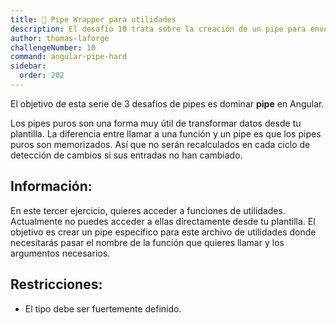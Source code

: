 ```yaml
---
title: 🔴 Pipe Wrapper para utilidades
description: El desafío 10 trata sobre la creación de un pipe para envolver utilidades
author: thomas-laforge
challengeNumber: 10
command: angular-pipe-hard
sidebar:
  order: 202
---
```


El objetivo de esta serie de 3 desafíos de pipes es dominar **pipe** en Angular.

Los pipes puros son una forma muy útil de transformar datos desde tu plantilla. La diferencia entre llamar a una función y un pipe es que los pipes puros son memorizados. Así que no serán recalculados en cada ciclo de detección de cambios si sus entradas no han cambiado.

## Información:

En este tercer ejercicio, quieres acceder a funciones de utilidades. Actualmente no puedes acceder a ellas directamente desde tu plantilla. El objetivo es crear un pipe específico para este archivo de utilidades donde necesitarás pasar el nombre de la función que quieres llamar y los argumentos necesarios.

## Restricciones:

- El tipo debe ser fuertemente definido.
